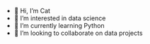 - 👋 Hi, I’m Cat
- 👀 I’m interested in data science
- 🌱 I’m currently learning Python
- 💞️ I’m looking to collaborate on data projects

<!---
cs-c92/cs-c92 is a ✨ special ✨ repository because its `README.md` (this file) appears on your GitHub profile.
You can click the Preview link to take a look at your changes.
--->
